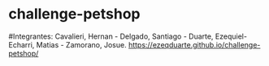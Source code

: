 # challenge-petshop

#Integrantes: Cavalieri, Hernan - Delgado, Santiago - Duarte, Ezequiel- Echarri, Matias - Zamorano, Josue.
https://ezeqduarte.github.io/challenge-petshop/
